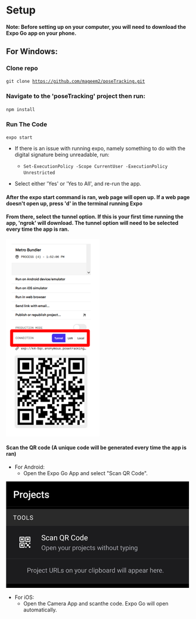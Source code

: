# Setup

#### Note: Before setting up on your computer, you will need to download the Expo Go app on your phone.

## For Windows:

### Clone repo
<code>git clone https://github.com/mageem2/poseTracking.git</code>

  
### Navigate to the 'poseTracking' project then run:
<code>npm install</code>

### Run The Code
<code>expo start</code>

- If there is an issue with running expo, namely something to do with the digital signature being unreadable, run:

  - <code>Set-ExecutionPolicy -Scope CurrentUser -ExecutionPolicy Unrestricted</code>

- Select either 'Yes' or 'Yes to All', and re-run the app.

#### After the expo start command is ran, web page will open up. If a web page doesn't open up, press 'd' in the terminal running Expo
#### From there, select the tunnel option. If this is your first time running the app, 'ngrok' will download. The tunnel option will need to be selected every time the app is ran.

<img src = "./images/tunnel_example.png" width=256 height=537>

#### Scan the QR code (A unique code will be generated every time the app is ran)

- For Android:
  - Open the Expo Go App and select "Scan QR Code".
<img src = "./images/expo_go_android.jpg" width=500 height = 290>

- For iOS:
  - Open the Camera App and scanthe code. Expo Go will open automatically.




